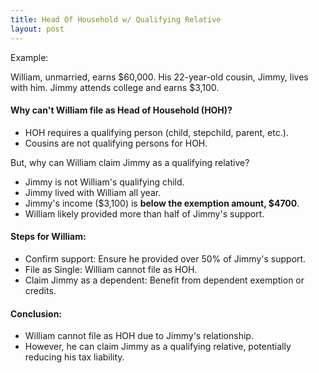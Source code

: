 ```yaml
---
title: Head Of Household w/ Qualifying Relative
layout: post
---
```


Example:

William, unmarried, earns \$60,000. His 22-year-old cousin, Jimmy, lives with him. Jimmy attends college and earns $3,100.

#### Why can't William file as Head of Household (HOH)?

- HOH requires a qualifying person (child, stepchild, parent, etc.).
- Cousins are not qualifying persons for HOH.

But, why can William claim Jimmy as a qualifying relative?

- Jimmy is not William's qualifying child.
- Jimmy lived with William all year.
- Jimmy's income (\$3,100) is **below the exemption amount, $4700**.
- William likely provided more than half of Jimmy's support.

#### Steps for William:

- Confirm support: Ensure he provided over 50% of Jimmy's support.
- File as Single: William cannot file as HOH.
- Claim Jimmy as a dependent: Benefit from dependent exemption or credits.

#### Conclusion:

- William cannot file as HOH due to Jimmy's relationship.
- However, he can claim Jimmy as a qualifying relative, potentially reducing his tax liability.

